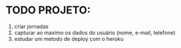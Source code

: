 TODO PROJETO: 
=====
1. criar jornadas 
2. capturar ao maximo os dados do usuário (nome, e-mail, telefone)
3. estudar um metodo de deploy com o heroku 